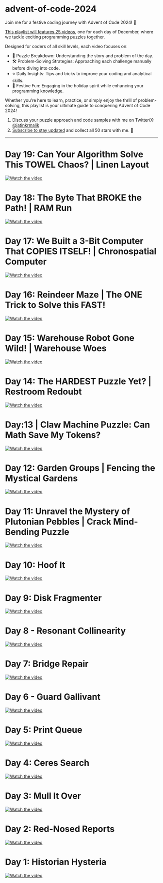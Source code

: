 # advent-of-code-2024

Join me for a festive coding journey with Advent of Code 2024! 🎄 

[This playlist will features 25 videos](https://youtube.com/playlist?list=PL33VRicG3dcV9JRdzmfYDttlpkc_jmvMc&si=8ZVQhuJHwwyKg2Po), one for each day of December, where we tackle exciting programming puzzles together. 

Designed for coders of all skill levels, each video focuses on:

- 🧩 Puzzle Breakdown: Understanding the story and problem of the day.
- 🛠️ Problem-Solving Strategies: Approaching each challenge manually before diving into code.
- ⭐ Daily Insights: Tips and tricks to improve your coding and analytical skills.
- 🎅 Festive Fun: Engaging in the holiday spirit while enhancing your programming knowledge.

Whether you're here to learn, practice, or simply enjoy the thrill of problem-solving, this playlist is your ultimate guide to conquering Advent of Code 2024! 

1. Discuss your puzzle approach and code samples with me on Twitter/X: [@jatinkrmalik](https://x.com/jatinkrmalik)
2. [Subscribe to stay updated](https://youtube.com/playlist?list=PL33VRicG3dcV9JRdzmfYDttlpkc_jmvMc&si=8ZVQhuJHwwyKg2Po) and collect all 50 stars with me. 🎁

---

# Day 19: Can Your Algorithm Solve This TOWEL Chaos? | Linen Layout
[![Watch the video](https://img.youtube.com/vi/HFUZ4k541VY/maxresdefault.jpg)](https://www.youtube.com/watch?v=HFUZ4k541VY)
# Day 18: The Byte That BROKE the Path! | RAM Run
[![Watch the video](https://img.youtube.com/vi/DQHr7HjCEmw/maxresdefault.jpg)](https://www.youtube.com/watch?v=DQHr7HjCEmw)
# Day 17: We Built a 3-Bit Computer That COPIES ITSELF! | Chronospatial Computer
[![Watch the video](https://img.youtube.com/vi/aL8XtJ5OnEA/maxresdefault.jpg)](https://www.youtube.com/watch?v=aL8XtJ5OnEA)
# Day 16: Reindeer Maze | The ONE Trick to Solve this FAST!
[![Watch the video](https://img.youtube.com/vi/TJYKHBnYwmA/maxresdefault.jpg)](https://www.youtube.com/watch?v=TJYKHBnYwmA)
# Day 15: Warehouse Robot Gone Wild! | Warehouse Woes
[![Watch the video](https://img.youtube.com/vi/f4zF01XoxeA/maxresdefault.jpg)](https://www.youtube.com/watch?v=f4zF01XoxeA)
# Day 14: The HARDEST Puzzle Yet? | Restroom Redoubt
[![Watch the video](https://img.youtube.com/vi/0Z7JKuqX10U/maxresdefault.jpg)](https://www.youtube.com/watch?v=0Z7JKuqX10U)
# Day:13 | Claw Machine Puzzle: Can Math Save My Tokens?
[![Watch the video](https://img.youtube.com/vi/LsasY_RHc0w/maxresdefault.jpg)](https://www.youtube.com/watch?v=LsasY_RHc0w)
# Day 12: Garden Groups | Fencing the Mystical Gardens
[![Watch the video](https://img.youtube.com/vi/0qfJrhEr8BU/maxresdefault.jpg)](https://www.youtube.com/watch?v=0qfJrhEr8BU)
# Day 11: Unravel the Mystery of Plutonian Pebbles | Crack Mind-Bending Puzzle
[![Watch the video](https://img.youtube.com/vi/rGXw1IAATRs/maxresdefault.jpg)](https://www.youtube.com/watch?v=rGXw1IAATRs)
# Day 10: Hoof It 
[![Watch the video](https://img.youtube.com/vi/nftEwBkSx_8/maxresdefault.jpg)](https://www.youtube.com/watch?v=nftEwBkSx_8)
# Day 9: Disk Fragmenter 
[![Watch the video](https://img.youtube.com/vi/YSlr_caMNQA/maxresdefault.jpg)](https://www.youtube.com/watch?v=YSlr_caMNQA)
# Day 8 - Resonant Collinearity
[![Watch the video](https://img.youtube.com/vi/aaok9T-imn0/maxresdefault.jpg)](https://www.youtube.com/watch?v=aaok9T-imn0)
# Day 7: Bridge Repair 
[![Watch the video](https://img.youtube.com/vi/nZkSBvFBCgg/maxresdefault.jpg)](https://www.youtube.com/watch?v=nZkSBvFBCgg)
# Day 6 - Guard Gallivant
[![Watch the video](https://img.youtube.com/vi/gZ5cxJ2i-94/maxresdefault.jpg)](https://www.youtube.com/watch?v=gZ5cxJ2i-94)
# Day 5: Print Queue 
[![Watch the video](https://img.youtube.com/vi/61tAT5Xi4Zg/maxresdefault.jpg)](https://www.youtube.com/watch?v=61tAT5Xi4Zg)
# Day 4: Ceres Search
[![Watch the video](https://img.youtube.com/vi/NzhvJ0O70yY/maxresdefault.jpg)](https://www.youtube.com/watch?v=NzhvJ0O70yY)
# Day 3: Mull It Over 
[![Watch the video](https://img.youtube.com/vi/a5DIpXV85P4/maxresdefault.jpg)](https://www.youtube.com/watch?v=a5DIpXV85P4)
# Day 2: Red-Nosed Reports 
[![Watch the video](https://img.youtube.com/vi/djOQswLN7rg/maxresdefault.jpg)](https://www.youtube.com/watch?v=djOQswLN7rg)
# Day 1: Historian Hysteria 
[![Watch the video](https://img.youtube.com/vi/_OrzGbGDNak/maxresdefault.jpg)](https://www.youtube.com/watch?v=_OrzGbGDNak)
